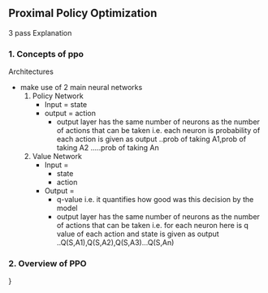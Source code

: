 ## Proximal Policy Optimization

3 pass Explanation

### 1. Concepts of ppo

Architectures
- make use of 2 main neural networks
	1. Policy Network 
		-  Input = state
		- output = action
			- output layer has the same number of neurons as the number of actions that can be taken i.e. each neuron is probability of each action is given as output ..prob of taking A1,prob of taking A2 .....prob of taking An
	2. Value Network
		- Input =
			- state
			- action
		- Output = 
			- q-value i.e. it quantifies how good was this decision by the model
			- output layer has the same number of neurons as the number of actions that can be taken i.e. for each neuron here is q value of each action and state is given as output ..Q(S,A1),Q(S,A2),Q(S,A3)...Q(S,An)

### 2. Overview of PPO
}
